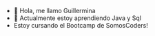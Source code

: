 - 👋 Hola, me llamo Guillermina
- 🌱 Actualmente estoy aprendiendo Java y Sql
- Estoy cursando el Bootcamp de SomosCoders! 
